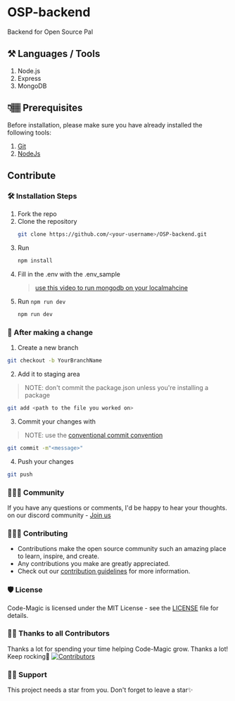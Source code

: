 # OSP-backend
Backend for Open Source Pal

## ⚒️ Languages / Tools
1. Node.js
2. Express
3. MongoDB

## 👇🏽 Prerequisites
Before installation, please make sure you have already installed the following tools:
1. [Git](https://git-scm.com/downloads)
2. [NodeJs](https://nodejs.org/en/download/)

## Contribute
### 🛠️ Installation Steps
1. Fork the repo
2. Clone the repository
    ```bash
    git clone https://github.com/<your-username>/OSP-backend.git
    ```
3. Run
    ```bash
    npm install
    ```
4. Fill in the .env with the .env_sample
   > [use this video to run mongodb on your localmahcine](https://www.youtube.com/watch?v=D0U8vD8m1I0)
6. Run `npm run dev`
    ```bash
    npm run dev
    ```

### 🥂 After making a change

1. Create a new branch
  ```bash
  git checkout -b YourBranchName
  ```

2. Add it to staging area
  > NOTE: don't commit the package.json unless you're installing a package
  ```bash
  git add <path to the file you worked on>
  ```

3. Commit your changes with
  > NOTE: use the [conventional commit convention](https://gist.github.com/qoomon/5dfcdf8eec66a051ecd85625518cfd13)
  ```bash
  git commit -m"<message>"
  ```

4. Push your changes
  ```bash
  git push
  ```


### 👨‍👩‍👦 Community

If you have any questions or comments, I'd be happy to hear your thoughts. on our discord community - [Join us](https://discord.com/invite/ufcysW9q23)

### 👩🏽‍💻 Contributing

- Contributions make the open source community such an amazing place to learn, inspire, and create.
- Any contributions you make are greatly appreciated.
- Check out our [contribution guidelines](/CONTRIBUTING.md) for more information.

### 🛡️ License

Code-Magic is licensed under the MIT License - see the [LICENSE](LICENSE) file for details.

### 💪🏽 Thanks to all Contributors
Thanks a lot for spending your time helping Code-Magic grow. Thanks a lot! Keep rocking🍻
[![Contributors](https://contrib.rocks/image?repo=OpenSourcePal/OSP-backend/)](https://github.com/OpenSourcePal/OSP-backend//graphs/contributors)

### 🙏🏽 Support
This project needs a star️ from you. Don't forget to leave a star✨
